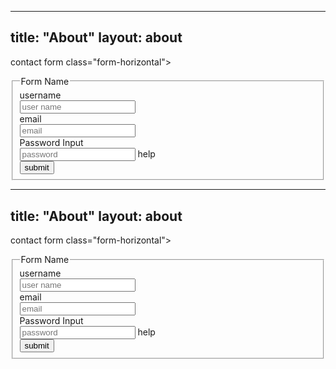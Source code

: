 
---
title: "About"
layout: about
---

contact 
form class="form-horizontal">
<fieldset>

<!-- Form Name -->
<legend>Form Name</legend>

<!-- Text input-->
<div class="form-group">
  <label class="col-md-4 control-label" for="textinput">username </label>  
  <div class="col-md-4">
  <input id="textinput" name="textinput" type="text" placeholder="user name" class="form-control input-md">
    
  </div>
</div>

<!-- Text input-->
<div class="form-group">
  <label class="col-md-4 control-label" for="email">email</label>  
  <div class="col-md-4">
  <input id="email" name="email" type="text" placeholder="email" class="form-control input-md">
    
  </div>
</div>

<!-- Password input-->
<div class="form-group">
  <label class="col-md-4 control-label" for="password">Password Input</label>
  <div class="col-md-4">
    <input id="password" name="password" type="password" placeholder="password" class="form-control input-md">
    <span class="help-block">help</span>
  </div>
</div>

<!-- Button -->
<div class="form-group">
  <label class="col-md-4 control-label" for=""></label>
  <div class="col-md-4">
    <button id="" name="" class="btn btn-primary">submit</button>
  </div>
</div>

</fieldset>
</form>



---
title: "About"
layout: about
---

contact 
form class="form-horizontal">
<fieldset>

<!-- Form Name -->
<legend>Form Name</legend>

<!-- Text input-->
<div class="form-group">
  <label class="col-md-4 control-label" for="textinput">username </label>  
  <div class="col-md-4">
  <input id="textinput" name="textinput" type="text" placeholder="user name" class="form-control input-md">
    
  </div>
</div>

<!-- Text input-->
<div class="form-group">
  <label class="col-md-4 control-label" for="email">email</label>  
  <div class="col-md-4">
  <input id="email" name="email" type="text" placeholder="email" class="form-control input-md">
    
  </div>
</div>

<!-- Password input-->
<div class="form-group">
  <label class="col-md-4 control-label" for="password">Password Input</label>
  <div class="col-md-4">
    <input id="password" name="password" type="password" placeholder="password" class="form-control input-md">
    <span class="help-block">help</span>
  </div>
</div>

<!-- Button -->
<div class="form-group">
  <label class="col-md-4 control-label" for=""></label>
  <div class="col-md-4">
    <button id="" name="" class="btn btn-primary">submit</button>
  </div>
</div>

</fieldset>
</form>




